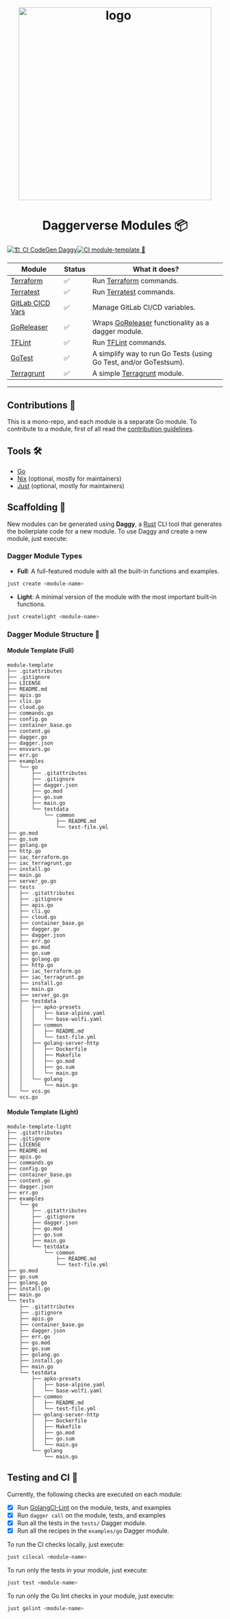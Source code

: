 <h1 align="center">
  <img alt="logo" src="docs/logo/daggerverse-logo-nobackground.png" width="450px"/><br/>
</h1>

## <h1 align="center">Daggerverse Modules 📦</h1>

[![🏗️ CI CodeGen Daggy](https://github.com/Excoriate/daggerverse/actions/workflows/ci-daggy-codegen.yml/badge.svg)](https://github.com/Excoriate/daggerverse/actions/workflows/ci-daggy-codegen.yml)[![CI module-template 🧹](https://github.com/Excoriate/daggerverse/actions/workflows/ci-mod-module-template.yaml/badge.svg)](https://github.com/Excoriate/daggerverse/actions/workflows/ci-mod-module-template.yaml)

| Module                                         | Status | What it does?                                                                |
| ---------------------------------------------- | ------ | ---------------------------------------------------------------------------- |
| [Terraform](terraform/README.md)               | ✅     | Run [Terraform](https://www.terraform.io) commands.                          |
| [Terratest](terratest/README.md)               | ✅     | Run [Terratest](https://terratest.gruntwork.io) commands.                    |
| [GitLab CICD Vars](gitlab-cicd-vars/README.md) | ✅     | Manage GitLab CI/CD variables.                                               |
| [GoReleaser](goreleaser/README.md)             | ✅     | Wraps [GoReleaser](https://goreleaser.com) functionality as a dagger module. |
| [TFLint](tflint/README.md)                     | ✅     | Run [TFLint](https://github.com/terraform-linters/tflint) commands.          |
| [GoTest](gotest/README.md)                     | ✅     | A simplify way to run Go Tests (using Go Test, and/or GoTestsum).            |
| [Terragrunt](terragrunt/README.md)             | ✅     | A simple [Terragrunt](https://terragrunt.gruntwork.io) module.               |

---

## Contributions 🤝

This is a mono-repo, and each module is a separate Go module. To contribute to a module, first of all read the [contribution guidelines](./CONTRIBUTING.md).

## Tools 🛠️

- [Go](https://golang.org)
- [Nix](https://nixos.org) (optional, mostly for maintainers)
- [Just](https://github.com/casey/just) (optional, mostly for maintainers)

## Scaffolding 🧰

New modules can be generated using **Daggy**, a [Rust](https://www.rust-lang.org) CLI tool that generates the boilerplate code for a new module. To use Daggy and create a new module, just execute:

### Dagger Module Types

- **Full**: A full-featured module with all the built-in functions and examples.

```bash
just create <module-name>
```

- **Light**: A minimal version of the module with the most important built-in functions.

```bash
just createlight <module-name>
```

### Dagger Module Structure 🧱

#### Module Template (Full)

```text
module-template
├── .gitattributes
├── .gitignore
├── LICENSE
├── README.md
├── apis.go
├── clis.go
├── cloud.go
├── commands.go
├── config.go
├── container_base.go
├── content.go
├── dagger.go
├── dagger.json
├── envvars.go
├── err.go
├── examples
│   └── go
│       ├── .gitattributes
│       ├── .gitignore
│       ├── dagger.json
│       ├── go.mod
│       ├── go.sum
│       ├── main.go
│       └── testdata
│           └── common
│               ├── README.md
│               └── test-file.yml
├── go.mod
├── go.sum
├── golang.go
├── http.go
├── iac_terraform.go
├── iac_terragrunt.go
├── install.go
├── main.go
├── server_go.go
├── tests
│   ├── .gitattributes
│   ├── .gitignore
│   ├── apis.go
│   ├── cli.go
│   ├── cloud.go
│   ├── container_base.go
│   ├── dagger.go
│   ├── dagger.json
│   ├── err.go
│   ├── go.mod
│   ├── go.sum
│   ├── golang.go
│   ├── http.go
│   ├── iac_terraform.go
│   ├── iac_terragrunt.go
│   ├── install.go
│   ├── main.go
│   ├── server_go.go
│   ├── testdata
│   │   ├── apko-presets
│   │   │   ├── base-alpine.yaml
│   │   │   └── base-wolfi.yaml
│   │   ├── common
│   │   │   ├── README.md
│   │   │   └── test-file.yml
│   │   ├── golang-server-http
│   │   │   ├── Dockerfile
│   │   │   ├── Makefile
│   │   │   ├── go.mod
│   │   │   ├── go.sum
│   │   │   └── main.go
│   │   └── golang
│   │       └── main.go
│   └── vcs.go
└── vcs.go
```

#### Module Template (Light)

```text
module-template-light
├── .gitattributes
├── .gitignore
├── LICENSE
├── README.md
├── apis.go
├── commands.go
├── config.go
├── container_base.go
├── content.go
├── dagger.json
├── err.go
├── examples
│   └── go
│       ├── .gitattributes
│       ├── .gitignore
│       ├── dagger.json
│       ├── go.mod
│       ├── go.sum
│       ├── main.go
│       └── testdata
│           └── common
│               ├── README.md
│               └── test-file.yml
├── go.mod
├── go.sum
├── golang.go
├── install.go
├── main.go
└── tests
    ├── .gitattributes
    ├── .gitignore
    ├── apis.go
    ├── container_base.go
    ├── dagger.json
    ├── err.go
    ├── go.mod
    ├── go.sum
    ├── golang.go
    ├── install.go
    ├── main.go
    └── testdata
        ├── apko-presets
        │   ├── base-alpine.yaml
        │   └── base-wolfi.yaml
        ├── common
        │   ├── README.md
        │   └── test-file.yml
        ├── golang-server-http
        │   ├── Dockerfile
        │   ├── Makefile
        │   ├── go.mod
        │   ├── go.sum
        │   └── main.go
        └── golang
            └── main.go
```

## Testing and CI 🧪

Currently, the following checks are executed on each module:

- [x] Run [GolangCI-Lint](https://golangci.com/) on the module, tests, and examples
- [x] Run `dagger call` on the module, tests, and examples
- [x] Run all the tests in the `tests/` Dagger module.
- [x] Run all the recipes in the `examples/go` Dagger module.

To run the CI checks locally, just execute:

```bash
just cilocal <module-name>
```

To run only the tests in your module, just execute:

```bash
just test <module-name>
```

To run only the Go lint checks in your module, just execute:

```bash
just golint <module-name>
```
